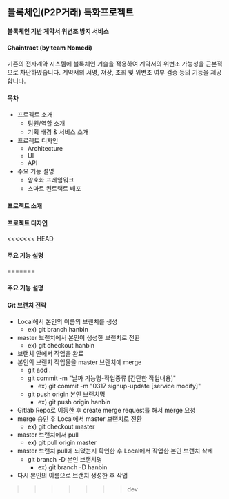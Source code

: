 ## 블록체인(P2P거래) 특화프로젝트

#### 블록체인 기반 계약서 위변조 방지 서비스

#### Chaintract (by team Nomedi)

기존의 전자계약 시스템에 블록체인 기술을 적용하여 계약서의 위변조 가능성을 근본적으로 차단하였습니다. 계약서의 서명, 저장, 조회 및 위변조 여부 검증 등의 기능을 제공합니다.

#### 목차

-   프로젝트 소개
    -   팀원/역할 소개
    -   기획 배경 & 서비스 소개
-   프로젝트 디자인
    -   Architecture
    -   UI
    -   API
-   주요 기능 설명
    -   암호화 프레임워크
    -   스마트 컨트랙트 배포

#### 프로젝트 소개

#### 프로젝트 디자인

<<<<<<< HEAD
#### 주요 기능 설명
=======
#### 주요 기능 설명

#### Git 브랜치 전략

-   Local에서 본인의 이름의 브랜치를 생성
    -   ex) git branch hanbin
-   master 브랜치에서 본인이 생성한 브랜치로 전환
    -   ex) git checkout hanbin
-   브랜치 안에서 작업을 완료
-   본인의 브랜치 작업물을 master 브랜치에 merge
    -   git add .
    -   git commit -m "날짜 기능명-작업종류 [간단한 작업내용]"
        -   ex) git commit -m "0317 signup-update [service modify]"
    -   git push origin 본인 브랜치명
        -   ex) git push origin hanbin
-   Gitlab Repo로 이동한 후 create merge request를 해서 merge 요청
-   merge 승인 후 Local에서 master 브랜치로 전환
    -   ex) git checkout master
-   master 브랜치에서 pull
    -   ex) git pull origin master
-   master 브랜치 pull에 되었는지 확인한 후 Local에서 작업한 본인 브랜치 삭제
    -   git branch -D 본인 브랜치명
        -   ex) git branch -D hanbin
-   다시 본인의 이름으로 브랜치 생성한 후 작업
>>>>>>> dev
